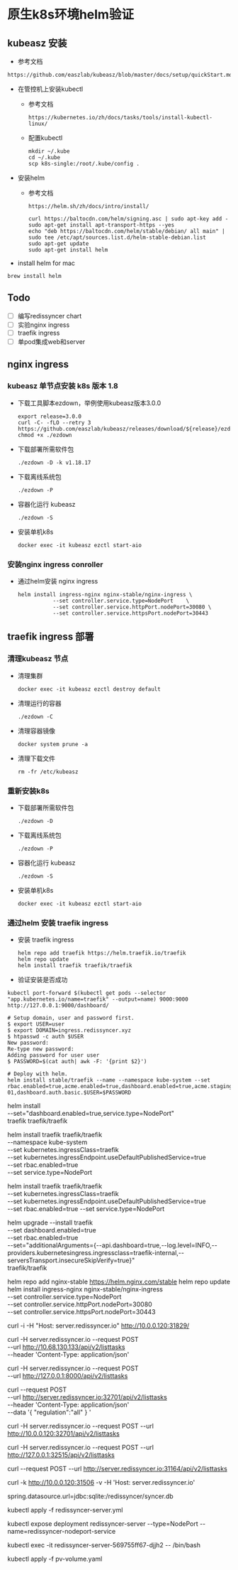 # 原生k8s环境helm验证

## kubeasz 安装

* 参考文档

```shell
https://github.com/easzlab/kubeasz/blob/master/docs/setup/quickStart.md
```

* 在管控机上安装kubectl
  * 参考文档

    ```shell
    https://kubernetes.io/zh/docs/tasks/tools/install-kubectl-linux/
    ```

  * 配置kubectl

    ```shell
    mkdir ~/.kube
    cd ~/.kube
    scp k8s-single:/root/.kube/config . 
    ```

* 安装helm
  * 参考文档
  
    ```shell
    https://helm.sh/zh/docs/intro/install/
    ```

    ```shell
    curl https://baltocdn.com/helm/signing.asc | sudo apt-key add -
    sudo apt-get install apt-transport-https --yes
    echo "deb https://baltocdn.com/helm/stable/debian/ all main" | sudo tee /etc/apt/sources.list.d/helm-stable-debian.list
    sudo apt-get update
    sudo apt-get install helm
    ```

* install helm for mac

```
brew install helm
```
  

## Todo

- [ ] 编写redissyncer chart
- [ ] 实验nginx ingress
- [ ] traefik ingress
- [ ] 单pod集成web和server

## nginx ingress

### kubeasz 单节点安装 k8s 版本 1.8

* 下载工具脚本ezdown，举例使用kubeasz版本3.0.0
  
  ```shell
  export release=3.0.0
  curl -C- -fLO --retry 3 https://github.com/easzlab/kubeasz/releases/download/${release}/ezdown
  chmod +x ./ezdown
  ```

* 下载部署所需软件包
  
  ```shell
  ./ezdown -D -k v1.18.17
  ```

* 下载离线系统包
  
  ```shell
  ./ezdown -P
  ```

* 容器化运行 kubeasz

  ```shell
  ./ezdown -S
  ```

* 安装单机k8s
  
  ```shell
  docker exec -it kubeasz ezctl start-aio
  ```

### 安装nginx ingress conroller

* 通过helm安装 nginx ingress
  
  ```shell
  helm install ingress-nginx nginx-stable/nginx-ingress \
             --set controller.service.type=NodePort    \
             --set controller.service.httpPort.nodePort=30080 \
             --set controller.service.httpsPort.nodePort=30443
  ```

## traefik ingress 部署

### 清理kubeasz 节点

* 清理集群
  
  ```shell
  docker exec -it kubeasz ezctl destroy default
  ```

* 清理运行的容器
  
  ```shell
  ./ezdown -C
  ```

* 清理容器镜像
  
  ```sehll
  docker system prune -a
  ```

* 清理下载文件

  ```shell
  rm -fr /etc/kubeasz
  ```

### 重新安装k8s

* 下载部署所需软件包
  
  ```shell
  ./ezdown -D 
  ```

* 下载离线系统包
  
  ```shell
  ./ezdown -P
  ```

* 容器化运行 kubeasz

  ```shell
  ./ezdown -S
  ```

* 安装单机k8s
  
  ```shell
  docker exec -it kubeasz ezctl start-aio
  ```

### 通过helm 安装 traefik ingress

* 安装 traefik ingress
  
  ```shell
  helm repo add traefik https://helm.traefik.io/traefik
  helm repo update
  helm install traefik traefik/traefik
  ```

* 验证安装是否成功

```shell
kubectl port-forward $(kubectl get pods --selector "app.kubernetes.io/name=traefik" --output=name) 9000:9000
http://127.0.0.1:9000/dashboard/

```



```shell
# Setup domain, user and password first.
$ export USER=user
$ export DOMAIN=ingress.redissyncer.xyz
$ htpasswd -c auth $USER
New password:
Re-type new password:
Adding password for user user
$ PASSWORD=$(cat auth| awk -F: '{print $2}')

# Deploy with helm.
helm install stable/traefik --name --namespace kube-system --set rbac.enabled=true,acme.enabled=true,dashboard.enabled=true,acme.staging=false,acme.email=admin@$DOMAIN,dashboard.domain=ui.$DOMAIN,ssl.enabled=true,acme.challengeType=http-01,dashboard.auth.basic.$USER=$PASSWORD

```
helm install  \
    --set="dashboard.enabled=true,service.type=NodePort" \
    traefik traefik/traefik


helm install traefik traefik/traefik \
  --namespace kube-system \
  --set kubernetes.ingressClass=traefik \
  --set kubernetes.ingressEndpoint.useDefaultPublishedService=true \
  --set rbac.enabled=true \
  --set service.type=NodePort
  


helm install traefik traefik/traefik \
  --set kubernetes.ingressClass=traefik \
  --set kubernetes.ingressEndpoint.useDefaultPublishedService=true \
  --set rbac.enabled=true 
  --set service.type=NodePort


helm upgrade --install traefik \
    --set dashboard.enabled=true \
    --set rbac.enabled=true \
    --set="additionalArguments={--api.dashboard=true,--log.level=INFO,--providers.kubernetesingress.ingressclass=traefik-internal,--serversTransport.insecureSkipVerify=true}" \
    traefik/traefik 

helm repo add nginx-stable https://helm.nginx.com/stable
helm repo update
helm install ingress-nginx nginx-stable/nginx-ingress \
             --set controller.service.type=NodePort    \
             --set controller.service.httpPort.nodePort=30080 \
             --set controller.service.httpsPort.nodePort=30443


curl -i -H "Host: server.redissyncer.io" http://10.0.0.120:31829/


curl -H server.redissyncer.io --request POST \
  --url http://10.68.130.133/api/v2/listtasks \
  --header 'Content-Type: application/json' 


curl -H server.redissyncer.io --request POST \
  --url http://127.0.0.1:8000/api/v2/listtasks 


curl --request POST \
  --url http://server.redissyncer.io:32701/api/v2/listtasks \
  --header 'Content-Type: application/json' \
  --data '{
	"regulation":"all"
}
'


curl -H server.redissyncer.io --request POST   --url http://10.0.0.120:32701/api/v2/listtasks 

curl -H server.redissyncer.io --request POST   --url http://127.0.0.1:32515/api/v2/listtasks

curl  --request POST   --url http://server.redissyncer.io:31164/api/v2/listtasks


curl -k http://10.0.0.120:31506 -v -H 'Host: server.redissyncer.io'

spring.datasource.url=jdbc:sqlite:/redissyncer/syncer.db

kubectl apply -f redissyncer-server.yml

kubectl expose deployment redissyncer-server --type=NodePort --name=redissyncer-nodeport-service

kubectl exec -it redissyncer-server-569755ff67-djjh2 -- /bin/bash

kubectl apply -f pv-volume.yaml

